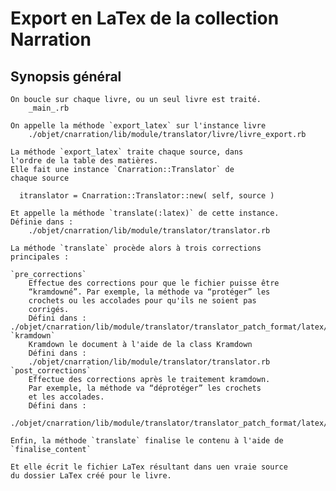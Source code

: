 # Export en LaTex de la collection Narration


## Synopsis général

    On boucle sur chaque livre, ou un seul livre est traité.
        _main_.rb

    On appelle la méthode `export_latex` sur l'instance livre
        ./objet/cnarration/lib/module/translator/livre/livre_export.rb

    La méthode `export_latex` traite chaque source, dans
    l'ordre de la table des matières.
    Elle fait une instance `Cnarration::Translator` de
    chaque source

      itranslator = Cnarration::Translator::new( self, source )

    Et appelle la méthode `translate(:latex)` de cette instance.
    Définie dans :
        ./objet/cnarration/lib/module/translator/translator.rb

    La méthode `translate` procède alors à trois corrections
    principales :

    `pre_corrections`
        Effectue des corrections pour que le fichier puisse être
        “kramdowné”. Par exemple, la méthode va “protéger” les
        crochets ou les accolades pour qu'ils ne soient pas
        corrigés.
        Défini dans : ./objet/cnarration/lib/module/translator/translator_patch_format/latex/corrections.rb
    `kramdown`
        Kramdown le document à l'aide de la class Kramdown
        Défini dans :
        ./objet/cnarration/lib/module/translator/translator.rb
    `post_corrections`
        Effectue des corrections après le traitement kramdown.
        Par exemple, la méthode va “déprotéger” les crochets
        et les accolades.
        Défini dans :
        ./objet/cnarration/lib/module/translator/translator_patch_format/latex/corrections.rb

    Enfin, la méthode `translate` finalise le contenu à l'aide de
    `finalise_content`

    Et elle écrit le fichier LaTex résultant dans uen vraie source
    du dossier LaTex créé pour le livre.
